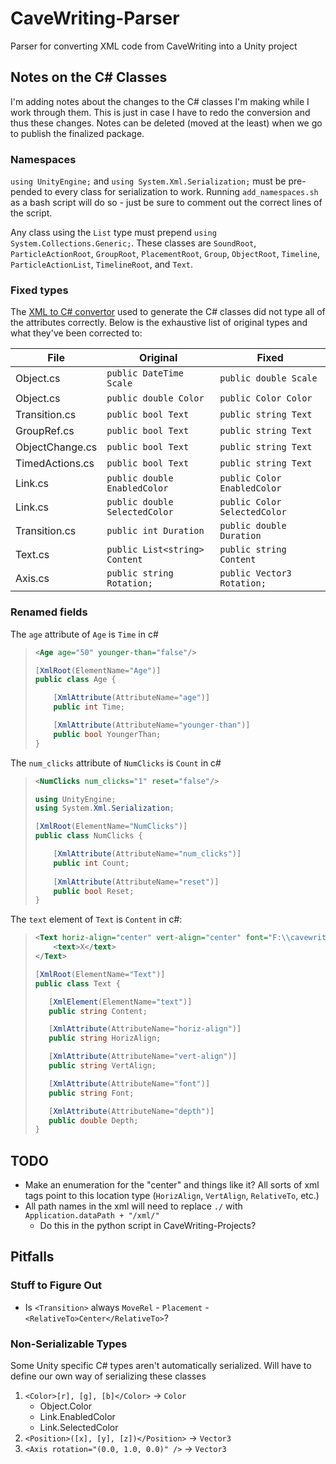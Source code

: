 # CaveWriting-Parser

Parser for converting XML code from CaveWriting into a Unity project

## Notes on the C# Classes

I'm adding notes about the changes to the C# classes I'm making while I work through them. This is just in case I have to redo the conversion and thus these changes. Notes can be deleted (moved at the least) when we go to publish the finalized package.

### Namespaces

`using UnityEngine;` and `using System.Xml.Serialization;` must be pre-pended to every class for serialization to work. Running `add_namespaces.sh` as a bash script will do so - just be sure to comment out the correct lines of the script.

Any class using the `List` type must prepend `using System.Collections.Generic;`. These classes are `SoundRoot`, `ParticleActionRoot`, `GroupRoot`, `PlacementRoot`, `Group`, `ObjectRoot`, `Timeline`, `ParticleActionList`, `TimelineRoot`, and `Text`.

### Fixed types

The [XML to C# convertor](https://json2csharp.com/xml-to-csharp) used to generate the C# classes did not type all of the attributes correctly. Below is the exhaustive list of original types and what they've been corrected to:

| File              | Original          | Fixed             |
| ---------------   | ---------------   | ---------------   |
| Object.cs | `public DateTime Scale` | `public double Scale`
| Object.cs | `public double Color`   | `public Color Color`
| Transition.cs | `public bool Text`  | `public string Text`
| GroupRef.cs   | `public bool Text`  | `public string Text`
| ObjectChange.cs   | `public bool Text`  | `public string Text`
| TimedActions.cs   | `public bool Text`  | `public string Text`
| Link.cs   | `public double EnabledColor`    | `public Color EnabledColor`
| Link.cs   | `public double SelectedColor`   | `public Color SelectedColor`
| Transition.cs | `public int Duration` | `public double Duration`
| Text.cs | `public List<string> Content` | `public string Content`
| Axis.cs | `public string Rotation;`  | `public Vector3 Rotation;`

### Renamed fields

The `age` attribute of `Age` is `Time` in c#

> ```xml
> <Age age="50" younger-than="false"/>
> ```
>
> ```cs
> [XmlRoot(ElementName="Age")]
> public class Age { 
> 
>     [XmlAttribute(AttributeName="age")] 
>     public int Time; 
> 
>     [XmlAttribute(AttributeName="younger-than")] 
>     public bool YoungerThan; 
> }
> ```

The `num_clicks` attribute of `NumClicks` is `Count` in c#

> ```xml
> <NumClicks num_clicks="1" reset="false"/>
> ```
>
> ```cs
> using UnityEngine;
> using System.Xml.Serialization;
> 
> [XmlRoot(ElementName="NumClicks")]
> public class NumClicks { 
> 
>     [XmlAttribute(AttributeName="num_clicks")] 
>     public int Count; 
>     
>     [XmlAttribute(AttributeName="reset")] 
>     public bool Reset; 
> }
> ```

The `text` element of `Text` is `Content` in c#:

> ```xml
> <Text horiz-align="center" vert-align="center" font="F:\\cavewriting_ike\\bin\\fonts\\Lucida.ttf" depth="0.0">
>     <text>X</text>
> </Text>
> ```
>
> ```cs
> [XmlRoot(ElementName="Text")]
> public class Text { 
> 
>    [XmlElement(ElementName="text")] 
>    public string Content;
> 
>    [XmlAttribute(AttributeName="horiz-align")] 
>    public string HorizAlign; 
> 
>    [XmlAttribute(AttributeName="vert-align")] 
>    public string VertAlign; 
> 
>    [XmlAttribute(AttributeName="font")] 
>    public string Font; 
> 
>    [XmlAttribute(AttributeName="depth")] 
>    public double Depth; 
> }
> ```

## TODO

- Make an enumeration for the "center" and things like it? All sorts of xml tags point to this location type (`HorizAlign`, `VertAlign`, `RelativeTo`, etc.)
- All path names in the xml will need to replace `./` with `Application.dataPath + "/xml/"`
  - Do this in the python script in CaveWriting-Projects?

## Pitfalls

### Stuff to Figure Out

- Is `<Transition>` always `MoveRel` - `Placement` - `<RelativeTo>Center</RelativeTo>`?

### Non-Serializable Types

Some Unity specific C# types aren't automatically serialized. Will have to define our own way of serializing these classes

1) `<Color>[r], [g], [b]</Color>` &rarr; `Color`
   - Object.Color
   - Link.EnabledColor
   - Link.SelectedColor
2) `<Position>([x], [y], [z])</Position>` &rarr; `Vector3`
3) `<Axis rotation="(0.0, 1.0, 0.0)" />` &rarr; `Vector3`
